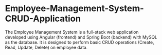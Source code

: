 # Employee-Management-System-CRUD-Application
The Employee Management System is a full-stack web application developed using Angular (frontend) and Spring Boot (backend) with MySQL as the database. It is designed to perform basic CRUD operations (Create, Read, Update, Delete) on employee data.
